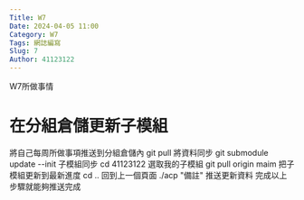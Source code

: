 ```yaml
---
Title: W7
Date: 2024-04-05 11:00
Category: W7
Tags: 網誌編寫
Slug: 7
Author: 41123122
---
```


W7所做事情

<!-- PELICAN_END_SUMMARY -->

# 在分組倉儲更新子模組
將自己每周所做事項推送到分組倉儲內
git pull 將資料同步
git submodule update --init 子模組同步
cd 41123122 選取我的子模組
git pull origin maim 把子模組更新到最新進度
cd .. 回到上一個頁面
./acp "備註"  推送更新資料
完成以上步驟就能夠推送完成